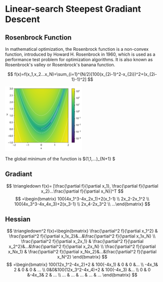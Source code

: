 # Linear-search Steepest Gradiant Descent

## Rosenbrock Function
In mathematical optimization, the Rosenbrock function is a non-convex function, introduced by Howard H. Rosenbrock in 1960, which is used as a performance test problem for optimization algorithms. It is also known as Rosenbrock's valley or Rosenbrock's banana function.

$$ f(x)=f(x_1,x_2...x_N)=\sum_{i=1}^{N/2}[100(x_{2i-1}^2-x_{2i})^2+(x_{2i-1}-1)^2] $$

<img src="/images/Rosenbrock-contour.svg" width="50%">

The global minimum of the function is $(1,1,...)_{N+1} $

## Gradiant
$$
\triangledown f(x)=
[\frac{\partial f}{\partial x_1},  \frac{\partial f}{\partial x_2}...\frac{\partial f}{\partial x_N}]^T
$$
$$
=\begin{bmatrix} 100(4x_1^3-4x_2x_1)+2(x_1-1) \\
2x_2-2x_1^2 \\
100(4x_3^3-4x_4x_3)+2(x_3-1) \\
2x_4-2x_3^2 \\
...\end{bmatrix}
$$

## Hessian
$$
\triangledown^2 f(x)=\begin{bmatrix}
 \frac{\partial^2 f}{\partial x_1^2} &  \frac{\partial^2 f}{\partial x_1x_2}&...&\frac{\partial^2 f}{\partial x_1x_N}  \\
 \frac{\partial^2 f}{\partial x_2x_1} &  \frac{\partial^2 f}{\partial x_2^2}&...&\frac{\partial^2 f}{\partial x_2x_N} \\
 \frac{\partial^2 f}{\partial x_Nx_1} &  \frac{\partial^2 f}{\partial x_Nx_2}&...&\frac{\partial^2 f}{\partial x_N^2}
\end{bmatrix}
$$
$$
=\begin{bmatrix}
100(12x_1^2-4x_2)+2 & 100(-4x_1) & 0 & 0 &... \\
-4x_1& 2 & 0 & 0 & ... \\
0&0&100(12x_3^2-4x_4)+2 & 100(-4x_3) &... \\
0 & 0 &-4x_3& 2 & ... \\
... & ... & ... & ... & ...
\end{bmatrix}
$$
